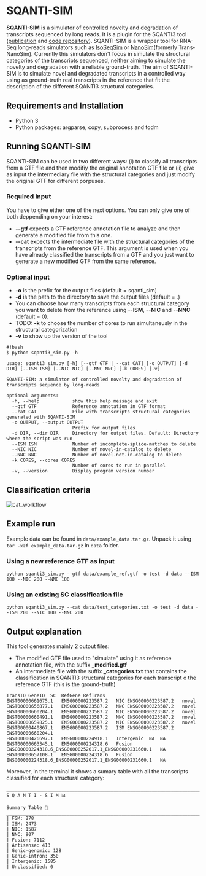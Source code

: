 # SQANTI-SIM

**SQANTI-SIM** is a simulator of controlled novelty and degradation of transcripts sequenced by long reads. It is a plugin for the SQANTI3 tool ([publication](https://www.ncbi.nlm.nih.gov/pmc/articles/PMC5848618/) and [code repository](https://github.com/ConesaLab/SQANTI3)).
SQANTI-SIM is a wrapper tool for RNA-Seq long-reads simulators such as [IsoSeqSim]() or [NanoSim]()(formerly Trans-NanoSim).
Currently this simulators don't focus in simulate the structural categories of the transcripts sequenced, neither aiming to simulate the novelty and degradation with a reliable ground-truth.
The aim of SQANTI-SIM is to simulate novel and degradated transcripts in a controlled way using as ground-truth real transcripts in the reference that fit the description of the different SQANTI3 structural categories.

## Requirements and Installation

- Python 3
- Python packages: argparse, copy, subprocess and tqdm

## Running SQANTI-SIM

SQANTI-SIM can be used in two different ways: (i) to classify all transcripts from a GTF file and then modifiy the original annotation GTF file or (ii) give as input the intermediary file with the structural categories and just modify the original GTF for different porpuses.

### Required input

You have to give either one of the next options. You can only give one of both deppending on your interest:

- **--gtf** expects a GTF reference annotation file to analyze and then generate a modified file from this one.
- **--cat** expects the intermediate file with the structural categories of the transcripts from the reference GTF. This argument is used when you have already classified the transcripts from a GTF and you just want to generate a new modified GTF from the same reference.

### Optional input

- **-o** is the prefix for the output files (default = sqanti_sim)
- **-d** is the path to the directory to save the output files (default = .)
- You can choose how many transcripts from each structural category you want to delete from the reference using **--ISM**, **--NIC** and **--NNC** (default = 0).
- TODO: **-k** to choose the number of cores to run simultaneusly in the structural categorization
- **-v** to show up the version of the tool 

```
#!bash
$ python sqanti3_sim.py -h

usage: sqanti3_sim.py [-h] [--gtf GTF | --cat CAT] [-o OUTPUT] [-d DIR] [--ISM ISM] [--NIC NIC] [--NNC NNC] [-k CORES] [-v]

SQANTI-SIM: a simulator of controlled novelty and degradation of transcripts sequence by long-reads

optional arguments:
  -h, --help            show this help message and exit
  --gtf GTF             Reference annotation in GTF format
  --cat CAT             File with transcripts structural categories generated with SQANTI-SIM
  -o OUTPUT, --output OUTPUT
                        Prefix for output files
  -d DIR, --dir DIR     Directory for output files. Default: Directory where the script was run
  --ISM ISM             Number of incomplete-splice-matches to delete
  --NIC NIC             Number of novel-in-catalog to delete
  --NNC NNC             Number of novel-not-in-catalog to delete
  -k CORES, --cores CORES
                        Number of cores to run in parallel
  -v, --version         Display program version number
```

## Classification criteria

![cat_workflow](https://github.com/jorgemt98/SQANTI-SIM/blob/main/gtf2scworkflow.png)

## Example run

Example data can be found in `data/example_data.tar.gz`. Unpack it using `tar -xzf example_data.tar.gz` in `data` folder.

### Using a new reference GTF as input

`python sqanti3_sim.py --gtf data/example_ref.gtf -o test -d data --ISM 100 --NIC 200 --NNC 100`

### Using an existing SC classification file
`python sqanti3_sim.py --cat data/test_categories.txt -o test -d data --ISM 200 --NIC 100 --NNC 200`

## Output explanation

This tool generates mainly 2 output files:

- The modified GTF file used to "simulate" using it as reference annotation file, with the suffix **_modified.gtf**
- An intermediate file with the suffix **_categories.txt** that contains the classification in SQANTI3 structural categories for each transcript o the reference GTF (this is the ground-truth)

```
TransID	GeneID	SC	RefGene	RefTrans
ENST00000661675.1	ENSG00000223587.2	NIC	ENSG00000223587.2	novel
ENST00000656877.1	ENSG00000223587.2	NNC	ENSG00000223587.2	novel
ENST00000660204.1	ENSG00000223587.2	NIC	ENSG00000223587.2	novel
ENST00000660491.1	ENSG00000223587.2	NNC	ENSG00000223587.2	novel
ENST00000659825.1	ENSG00000223587.2	NIC	ENSG00000223587.2	novel
ENST00000440867.1	ENSG00000223587.2	ISM	ENSG00000223587.2	ENST00000660204.1
ENST00000426697.1	ENSG00000224918.1	Intergenic	NA	NA
ENST00000663345.1	ENSG00000224318.6	Fusion	ENSG00000224318.6_ENSG00000252017.1_ENSG00000231660.1	NA
ENST00000657108.1	ENSG00000224318.6	Fusion	ENSG00000224318.6_ENSG00000252017.1_ENSG00000231660.1	NA
```

Moreover, in the terminal it shows a sumary table with all the transcripts classified for each structural category:

```
_______________________________________________________________________________
S Q A N T I - S I M 📊

Summary Table 🔎
_______________________________________________________________________________
| FSM: 278
| ISM: 2473
| NIC: 1587
| NNC: 907
| Fusion: 7112
| Antisense: 413
| Genic-genomic: 128
| Genic-intron: 350
| Intergenic: 1585
| Unclassified: 0
```

